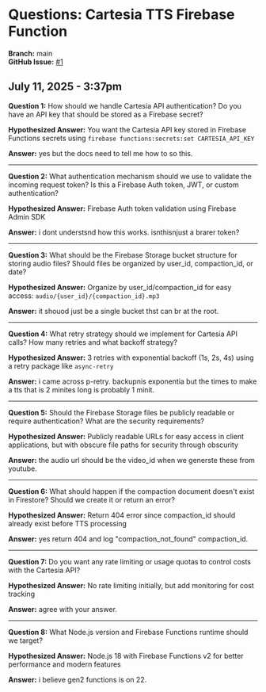 # Questions: Cartesia TTS Firebase Function

**Branch:** main  
**GitHub Issue:** [#1](https://github.com/timfong888/cartesia-firebase-function/issues/1)

## July 11, 2025 - 3:37pm

**Question 1:** How should we handle Cartesia API authentication? Do you have an API key that should be stored as a Firebase secret?

**Hypothesized Answer:** You want the Cartesia API key stored in Firebase Functions secrets using `firebase functions:secrets:set CARTESIA_API_KEY`

**Answer:** yes but the docs need to tell me how to so this.

---

**Question 2:** What authentication mechanism should we use to validate the incoming request token? Is this a Firebase Auth token, JWT, or custom authentication?

**Hypothesized Answer:** Firebase Auth token validation using Firebase Admin SDK

**Answer:** i dont understsnd how this works. isnthisnjust a brarer token?

---

**Question 3:** What should be the Firebase Storage bucket structure for storing audio files? Should files be organized by user_id, compaction_id, or date?

**Hypothesized Answer:** Organize by user_id/compaction_id for easy access: `audio/{user_id}/{compaction_id}.mp3`

**Answer:** it shouod just be a single bucket thst can br at the root. 

---

**Question 4:** What retry strategy should we implement for Cartesia API calls? How many retries and what backoff strategy?

**Hypothesized Answer:** 3 retries with exponential backoff (1s, 2s, 4s) using a retry package like `async-retry`

**Answer:** i came across p-retry. backupnis exponentia but the times to make a tts that is 2 minites long is probably 1 minit. 

---

**Question 5:** Should the Firebase Storage files be publicly readable or require authentication? What are the security requirements?

**Hypothesized Answer:** Publicly readable URLs for easy access in client applications, but with obscure file paths for security through obscurity

**Answer:** the audio url should be the video_id when we generste these from youtube. 

---

**Question 6:** What should happen if the compaction document doesn't exist in Firestore? Should we create it or return an error?

**Hypothesized Answer:** Return 404 error since compaction_id should already exist before TTS processing

**Answer:** yes return 404 and log "compaction_not_found" compaction_id. 

---

**Question 7:** Do you want any rate limiting or usage quotas to control costs with the Cartesia API?

**Hypothesized Answer:** No rate limiting initially, but add monitoring for cost tracking

**Answer:** agree with your answer. 

---

**Question 8:** What Node.js version and Firebase Functions runtime should we target?

**Hypothesized Answer:** Node.js 18 with Firebase Functions v2 for better performance and modern features

**Answer:** i believe gen2 functions is on 22. 
